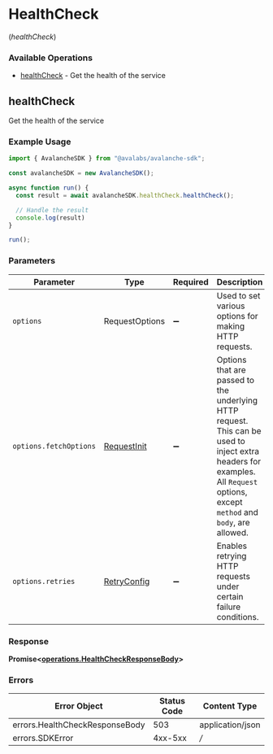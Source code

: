 # HealthCheck
(*healthCheck*)

### Available Operations

* [healthCheck](#healthcheck) - Get the health of the service

## healthCheck

Get the health of the service

### Example Usage

```typescript
import { AvalancheSDK } from "@avalabs/avalanche-sdk";

const avalancheSDK = new AvalancheSDK();

async function run() {
  const result = await avalancheSDK.healthCheck.healthCheck();

  // Handle the result
  console.log(result)
}

run();
```

### Parameters

| Parameter                                                                                                                                                                      | Type                                                                                                                                                                           | Required                                                                                                                                                                       | Description                                                                                                                                                                    |
| ------------------------------------------------------------------------------------------------------------------------------------------------------------------------------ | ------------------------------------------------------------------------------------------------------------------------------------------------------------------------------ | ------------------------------------------------------------------------------------------------------------------------------------------------------------------------------ | ------------------------------------------------------------------------------------------------------------------------------------------------------------------------------ |
| `options`                                                                                                                                                                      | RequestOptions                                                                                                                                                                 | :heavy_minus_sign:                                                                                                                                                             | Used to set various options for making HTTP requests.                                                                                                                          |
| `options.fetchOptions`                                                                                                                                                         | [RequestInit](https://developer.mozilla.org/en-US/docs/Web/API/Request/Request#options)                                                                                        | :heavy_minus_sign:                                                                                                                                                             | Options that are passed to the underlying HTTP request. This can be used to inject extra headers for examples. All `Request` options, except `method` and `body`, are allowed. |
| `options.retries`                                                                                                                                                              | [RetryConfig](../../lib/utils/retryconfig.md)                                                                                                                                  | :heavy_minus_sign:                                                                                                                                                             | Enables retrying HTTP requests under certain failure conditions.                                                                                                               |


### Response

**Promise\<[operations.HealthCheckResponseBody](../../models/operations/healthcheckresponsebody.md)\>**
### Errors

| Error Object                   | Status Code                    | Content Type                   |
| ------------------------------ | ------------------------------ | ------------------------------ |
| errors.HealthCheckResponseBody | 503                            | application/json               |
| errors.SDKError                | 4xx-5xx                        | */*                            |
